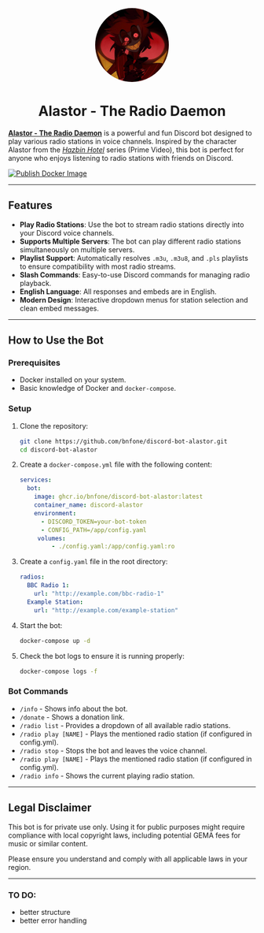 <div align="center">
  <img src="alastor.jpg" alt="Bot Profile" width="150" style="border-radius: 50%;">
</div>

<h1 align="center">Alastor - The Radio Daemon</h1>


**[Alastor - The Radio Daemon](https://hazbinhotel.fandom.com/wiki/Alastor)** is a powerful and fun Discord bot designed to play various radio stations in voice channels. Inspired by the character Alastor from the *[Hazbin Hotel](https://www.imdb.com/de/title/tt7216636/)* series (Prime Video), this bot is perfect for anyone who enjoys listening to radio stations with friends on Discord.

[![Publish Docker Image](https://github.com/bnfone/discord-bot-alastor/actions/workflows/publish-docker.yml/badge.svg)](https://github.com/bnfone/discord-bot-alastor/actions/workflows/publish-docker.yml)

---

## Features

- **Play Radio Stations**: Use the bot to stream radio stations directly into your Discord voice channels.
- **Supports Multiple Servers**: The bot can play different radio stations simultaneously on multiple servers.
- **Playlist Support**: Automatically resolves `.m3u`, `.m3u8`, and `.pls` playlists to ensure compatibility with most radio streams.
- **Slash Commands**: Easy-to-use Discord commands for managing radio playback.
- **English Language**: All responses and embeds are in English.
- **Modern Design**: Interactive dropdown menus for station selection and clean embed messages.

---

## How to Use the Bot

### Prerequisites
- Docker installed on your system.
- Basic knowledge of Docker and `docker-compose`.

### Setup
1. Clone the repository:
   ```bash
   git clone https://github.com/bnfone/discord-bot-alastor.git
   cd discord-bot-alastor
   ```

2. Create a `docker-compose.yml` file with the following content:
   ```yaml
   services:
     bot:
       image: ghcr.io/bnfone/discord-bot-alastor:latest
       container_name: discord-alastor
       environment:
         - DISCORD_TOKEN=your-bot-token
         - CONFIG_PATH=/app/config.yaml
        volumes:
            - ./config.yaml:/app/config.yaml:ro
   ```

3. Create a `config.yaml` file in the root directory:
     ```yaml
     radios:
       BBC Radio 1:
         url: "http://example.com/bbc-radio-1"
       Example Station:
         url: "http://example.com/example-station"
     ```

4. Start the bot:
   ```bash
   docker-compose up -d
   ```

5. Check the bot logs to ensure it is running properly:
   ```bash
   docker-compose logs -f
   ```

### Bot Commands
- `/info` - Shows info about the bot.
- `/donate` - Shows a donation link.
- `/radio list` - Provides a dropdown of all available radio stations.
- `/radio play [NAME]` - Plays the mentioned radio station (if configured in config.yml).
- `/radio stop` - Stops the bot and leaves the voice channel.
- `/radio play [NAME]` - Plays the mentioned radio station (if configured in config.yml).
- `/radio info` - Shows the current playing radio station.

---

## Legal Disclaimer
This bot is for private use only. Using it for public purposes might require compliance with local copyright laws, including potential GEMA fees for music or similar content.

Please ensure you understand and comply with all applicable laws in your region.


---

### TO DO:
- better structure
- better error handling